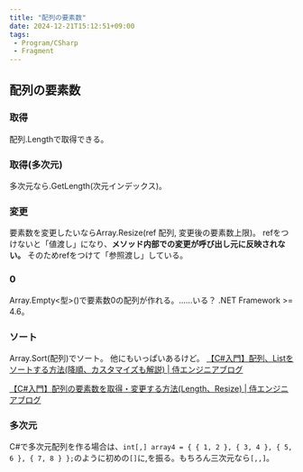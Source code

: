 ```yaml
---
title: "配列の要素数"
date: 2024-12-21T15:12:51+09:00
tags:
 - Program/CSharp
 - Fragment
---
```


## 配列の要素数
### 取得
配列.Lengthで取得できる。
### 取得(多次元)
多次元なら.GetLength(次元インデックス)。
### 変更
要素数を変更したいならArray.Resize(ref 配列, 変更後の要素数上限)。
refをつけないと「値渡し」になり、**メソッド内部での変更が呼び出し元に反映されない。**
そのためrefをつけて「参照渡し」している。
### 0
Array.Empty<型>()で要素数0の配列が作れる。……いる？
.NET Framework >= 4.6。
### ソート
Array.Sort(配列)でソート。
他にもいっぱいあるけど。
[【C#入門】配列、Listをソートする方法(降順、カスタマイズも解説) \| 侍エンジニアブログ](https://www.sejuku.net/blog/40456)

[【C#入門】配列の要素数を取得・変更する方法(Length、Resize) \| 侍エンジニアブログ](https://www.sejuku.net/blog/34579)

### 多次元
C#で多次元配列を作る場合は、`int[,] array4 = { { 1, 2 }, { 3, 4 }, { 5, 6 }, { 7, 8 } };`のように初めの`[]`に,を振る。もちろん三次元なら`[,,]`。